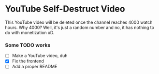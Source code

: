 # YouTube Self-Destruct Video

This YouTube video will be deleted once the channel reaches 4000 watch hours. Why 4000? Well, it's just a random number and no, it has nothing to do with monetization xD.

### Some TODO works

- [ ] Make a YouTube video, duh
- [x] Fix the frontend
- [ ] Add a proper README
